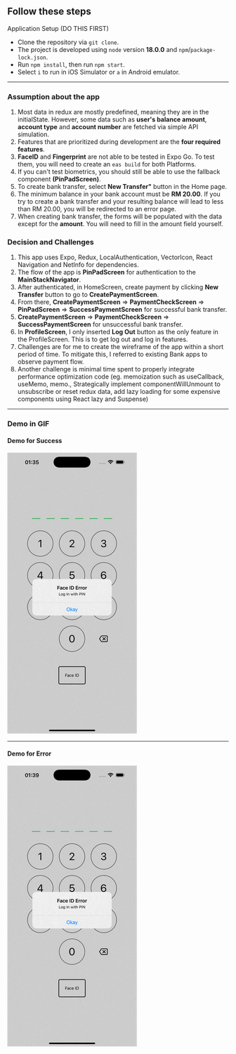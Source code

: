 ## Follow these steps

Application Setup (DO THIS FIRST)

- Clone the repository via `git clone`.
- The project is developed using `node` version **18.0.0** and `npm`/`package-lock.json`.
- Run `npm install`, then run `npm start`.
- Select `i` to run in iOS Simulator or `a` in Android emulator.

---

### Assumption about the app

1. Most data in redux are mostly predefined, meaning they are in the initialState. However, some data such as **user's balance amount**, **account type** and **account number** are fetched via simple API simulation.
2. Features that are prioritized during development are the **four required features**.
3. **FaceID** and **Fingerprint** are not able to be tested in Expo Go. To test them, you will need to create an `eas build` for both Platforms.
4. If you can't test biometrics, you should still be able to use the fallback component **(PinPadScreen)**.
5. To create bank transfer, select **New Transfer"** button in the Home page.
6. The minimum balance in your bank account must be **RM 20.00**. If you try to create a bank transfer and your resulting balance will lead to less than RM 20.00, you will be redirected to an error page.
7. When creating bank transfer, the forms will be populated with the data except for the **amount**. You will need to fill in the amount field yourself.

### Decision and Challenges

1. This app uses Expo, Redux, LocalAuthentication, VectorIcon, React Navigation and NetInfo for dependencies.
2. The flow of the app is **PinPadScreen** for authentication to the **MainStackNavigator**.
3. After authenticated, in HomeScreen, create payment by clicking **New Transfer** button to go to **CreatePaymentScreen**.
4. From there, **CreatePaymentScreen** => **PaymentCheckScreen** => **PinPadScreen** => **SuccessPaymentScreen** for successful bank transfer.
5. **CreatePaymentScreen** => **PaymentCheckScreen** => **SuccessPaymentScreen** for unsuccessful bank transfer.
6. In **ProfileScreen**, I only inserted **Log Out** button as the only feature in the ProfileScreen. This is to get log out and log in features.
7. Challenges are for me to create the wireframe of the app within a short period of time. To mitigate this, I referred to existing Bank apps to observe payment flow.
8. Another challenge is minimal time spent to properly integrate performance optimization code (eg. memoization such as useCallback, useMemo, memo., Strategically implement componentWillUnmount to unsubscribe or reset redux data, add lazy loading for some expensive components using React lazy and Suspense)

---

### Demo in GIF

#### Demo for Success
![](assets/sample_one.gif)

---

#### Demo for Error
![](assets/error_one.gif)
